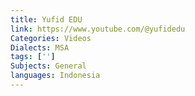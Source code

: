 ```yaml
---
title: Yufid EDU
link: https://www.youtube.com/@yufidedu
Categories: Videos
Dialects: MSA
tags: ['']
Subjects: General
languages: Indonesia
---
```

